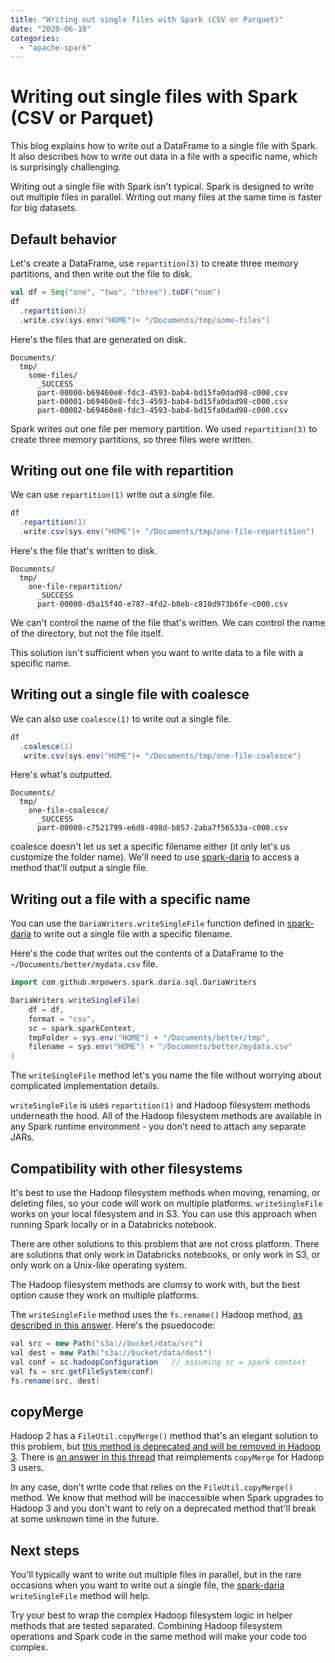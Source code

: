 ```yaml
---
title: "Writing out single files with Spark (CSV or Parquet)"
date: "2020-06-18"
categories: 
  - "apache-spark"
---
```


# Writing out single files with Spark (CSV or Parquet)

This blog explains how to write out a DataFrame to a single file with Spark. It also describes how to write out data in a file with a specific name, which is surprisingly challenging.

Writing out a single file with Spark isn't typical. Spark is designed to write out multiple files in parallel. Writing out many files at the same time is faster for big datasets.

## Default behavior

Let's create a DataFrame, use `repartition(3)` to create three memory partitions, and then write out the file to disk.

```scala
val df = Seq("one", "two", "three").toDF("num")
df
  .repartition(3)
  .write.csv(sys.env("HOME")+ "/Documents/tmp/some-files")
```

Here's the files that are generated on disk.

```
Documents/
  tmp/
    some-files/
      _SUCCESS
      part-00000-b69460e8-fdc3-4593-bab4-bd15fa0dad98-c000.csv
      part-00001-b69460e8-fdc3-4593-bab4-bd15fa0dad98-c000.csv
      part-00002-b69460e8-fdc3-4593-bab4-bd15fa0dad98-c000.csv
```

Spark writes out one file per memory partition. We used `repartition(3)` to create three memory partitions, so three files were written.

## Writing out one file with repartition

We can use `repartition(1)` write out a single file.

```scala
df
  .repartition(1)
  .write.csv(sys.env("HOME")+ "/Documents/tmp/one-file-repartition")
```

Here's the file that's written to disk.

```
Documents/
  tmp/
    one-file-repartition/
      _SUCCESS
      part-00000-d5a15f40-e787-4fd2-b8eb-c810d973b6fe-c000.csv
```

We can't control the name of the file that's written. We can control the name of the directory, but not the file itself.

This solution isn't sufficient when you want to write data to a file with a specific name.

## Writing out a single file with coalesce

We can also use `coalesce(1)` to write out a single file.

```scala
df
  .coalesce(1)
  .write.csv(sys.env("HOME")+ "/Documents/tmp/one-file-coalesce")
```

Here's what's outputted.

```
Documents/
  tmp/
    one-file-coalesce/
      _SUCCESS
      part-00000-c7521799-e6d8-498d-b857-2aba7f56533a-c000.csv
```

coalesce doesn't let us set a specific filename either (it only let's us customize the folder name). We'll need to use [spark-daria](https://github.com/MrPowers/spark-daria/) to access a method that'll output a single file.

## Writing out a file with a specific name

You can use the `DariaWriters.writeSingleFile` function defined in [spark-daria](https://github.com/MrPowers/spark-daria/) to write out a single file with a specific filename.

Here's the code that writes out the contents of a DataFrame to the `~/Documents/better/mydata.csv` file.

```scala
import com.github.mrpowers.spark.daria.sql.DariaWriters

DariaWriters.writeSingleFile(
    df = df,
    format = "csv",
    sc = spark.sparkContext,
    tmpFolder = sys.env("HOME") + "/Documents/better/tmp",
    filename = sys.env("HOME") + "/Documents/better/mydata.csv"
)
```

The `writeSingleFile` method let's you name the file without worrying about complicated implementation details.

`writeSingleFile` is uses `repartition(1)` and Hadoop filesystem methods underneath the hood. All of the Hadoop filesystem methods are available in any Spark runtime environment - you don't need to attach any separate JARs.

## Compatibility with other filesystems

It's best to use the Hadoop filesystem methods when moving, renaming, or deleting files, so your code will work on multiple platforms. `writeSingleFile` works on your local filesystem and in S3. You can use this approach when running Spark locally or in a Databricks notebook.

There are other solutions to this problem that are not cross platform. There are solutions that only work in Databricks notebooks, or only work in S3, or only work on a Unix-like operating system.

The Hadoop filesystem methods are clumsy to work with, but the best option cause they work on multiple platforms.

The `writeSingleFile` method uses the `fs.rename()` Hadoop method, [as described in this answer](https://stackoverflow.com/a/48223470/1125159). Here's the psuedocode:

```java
val src = new Path("s3a://bucket/data/src")
val dest = new Path("s3a://bucket/data/dest")
val conf = sc.hadoopConfiguration   // assuming sc = spark context
val fs = src.getFileSystem(conf)
fs.rename(src, dest)
```

## copyMerge

Hadoop 2 has a `FileUtil.copyMerge()` method that's an elegant solution to this problem, but [this method is deprecated and will be removed in Hadoop 3](https://stackoverflow.com/a/34792366/1125159). There is [an answer in this thread](https://stackoverflow.com/questions/42035735/how-to-do-copymerge-in-hadoop-3-0) that reimplements `copyMerge` for Hadoop 3 users.

In any case, don't write code that relies on the `FileUtil.copyMerge()` method. We know that method will be inaccessible when Spark upgrades to Hadoop 3 and you don't want to rely on a deprecated method that'll break at some unknown time in the future.

## Next steps

You'll typically want to write out multiple files in parallel, but in the rare occasions when you want to write out a single file, the [spark-daria](https://github.com/MrPowers/spark-daria/) `writeSingleFile` method will help.

Try your best to wrap the complex Hadoop filesystem logic in helper methods that are tested separated. Combining Hadoop filesystem operations and Spark code in the same method will make your code too complex.
